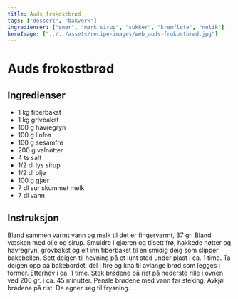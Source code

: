 ```yaml
---
title: Auds frokostbrød
tags: ["dessert", "bakverk"]
ingredienser: ["smør", "mørk sirup", "sukker", "kremfløte", "nelik"]
heroImage: ["../../assets/recipe-images/web_auds-frokostbrød.jpg"]
---
```


# Auds frokostbrød

## Ingredienser

- 1 kg fiberbakst
- 1 kg grlvbakst
- 100 g havregryn
- 100 g linfrø
- 100 g sesamfrø
- 200 g valnøtter
- 4 ts salt
- 1/2 dl lys sirup
- 1/2 dl olje
- 100 g gjær
- 7 dl sur skummet melk
- 7 dl vann

## Instruksjon

Bland sammen varmt vann og melk til det er fingervarmt, 37 gr. Bland væsken med olje og sirup. Smuldre i gjæren og tilsett frø, hakkede nøtter og havregryn, grovbakst og elt inn fiberbakst til en smidig deig som slipper bakebollen. Sett deigen til hevning på et lunt sted under plast i ca. 1 time. Ta deigen opp på bakebordet, del i fire og kna til avlange brød som legges i former. Etterhev i ca. 1 time. Stek brødene på rist på nederste rille i ovnen ved 200 gr. i ca. 45 minutter. Pensle brødene med vann før steking. Avkjøl brødene på rist. De egner seg til frysning.
